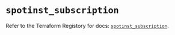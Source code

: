# `spotinst_subscription`

Refer to the Terraform Registory for docs: [`spotinst_subscription`](https://registry.terraform.io/providers/spotinst/spotinst/1.142.0/docs/resources/subscription).
